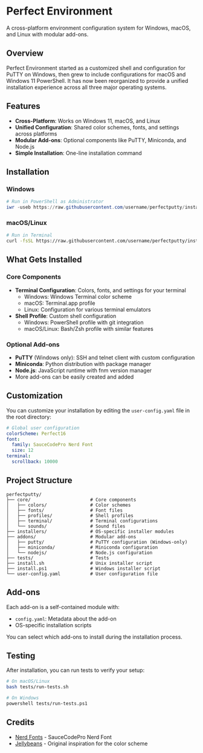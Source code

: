 # Perfect Environment

A cross-platform environment configuration system for Windows, macOS, and Linux with modular add-ons.

## Overview

Perfect Environment started as a customized shell and configuration for PuTTY on Windows, then grew to include configurations for macOS and Windows 11 PowerShell. It has now been reorganized to provide a unified installation experience across all three major operating systems.

## Features

- **Cross-Platform**: Works on Windows 11, macOS, and Linux
- **Unified Configuration**: Shared color schemes, fonts, and settings across platforms
- **Modular Add-ons**: Optional components like PuTTY, Miniconda, and Node.js
- **Simple Installation**: One-line installation command

## Installation

### Windows

```powershell
# Run in PowerShell as Administrator
iwr -useb https://raw.githubusercontent.com/username/perfectputty/install.ps1 | iex
```

### macOS/Linux

```bash
# Run in Terminal
curl -fsSL https://raw.githubusercontent.com/username/perfectputty/install.sh | bash
```

## What Gets Installed

### Core Components

- **Terminal Configuration**: Colors, fonts, and settings for your terminal
  - Windows: Windows Terminal color scheme
  - macOS: Terminal.app profile
  - Linux: Configuration for various terminal emulators
- **Shell Profile**: Custom shell configuration
  - Windows: PowerShell profile with git integration
  - macOS/Linux: Bash/Zsh profile with similar features

### Optional Add-ons

- **PuTTY** (Windows only): SSH and telnet client with custom configuration
- **Miniconda**: Python distribution with package manager
- **Node.js**: JavaScript runtime with fnm version manager
- More add-ons can be easily created and added

## Customization

You can customize your installation by editing the `user-config.yaml` file in the root directory:

```yaml
# Global user configuration
colorScheme: Perfect16
font:
  family: SauceCodePro Nerd Font
  size: 12
terminal:
  scrollback: 10000
```

## Project Structure

```
perfectputty/
├── core/                      # Core components
│   ├── colors/                # Color schemes
│   ├── fonts/                 # Font files
│   ├── profiles/              # Shell profiles
│   ├── terminal/              # Terminal configurations
│   └── sounds/                # Sound files
├── installers/                # OS-specific installer modules
├── addons/                    # Modular add-ons
│   ├── putty/                 # PuTTY configuration (Windows-only)
│   ├── miniconda/             # Miniconda configuration
│   └── nodejs/                # Node.js configuration
├── tests/                     # Tests
├── install.sh                 # Unix installer script
├── install.ps1                # Windows installer script
└── user-config.yaml           # User configuration file
```

## Add-ons

Each add-on is a self-contained module with:

- `config.yaml`: Metadata about the add-on
- OS-specific installation scripts

You can select which add-ons to install during the installation process.

## Testing

After installation, you can run tests to verify your setup:

```bash
# On macOS/Linux
bash tests/run-tests.sh

# On Windows
powershell tests/run-tests.ps1
```

## Credits

- [Nerd Fonts](https://www.nerdfonts.com/) - SauceCodePro Nerd Font
- [Jellybeans](https://github.com/nanotech/jellybeans.vim) - Original inspiration for the color scheme
